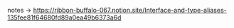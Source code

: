 notes -> https://ribbon-buffalo-067.notion.site/Interface-and-type-aliases-135fee81f64680fd89a0ea49b6373a6d
